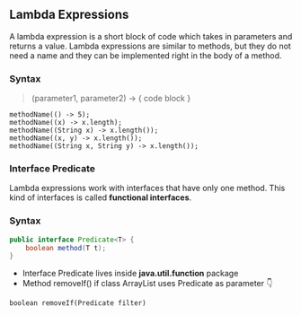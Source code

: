 ## Lambda Expressions
A lambda expression is a short block of code which takes in parameters and returns a value. Lambda expressions are similar to methods, but they do not need a name and they can be implemented right in the body of a method.

### Syntax
> (parameter1, parameter2) -> { code block }

```
methodName(() -> 5);
methodName((x) -> x.length);
methodName((String x) -> x.length());
methodName((x, y) -> x.length());
methodName((String x, String y) -> x.length());
```

### Interface Predicate
Lambda expressions work with interfaces that have only one method. This kind of interfaces is called **functional interfaces**.

### Syntax
```java
public interface Predicate<T> {
    boolean method(T t);
}
```

- Interface Predicate<T> lives inside **java.util.function** package
- Method removeIf() if class ArrayList uses Predicate<T> as parameter 👇
```
boolean removeIf(Predicate filter)
```